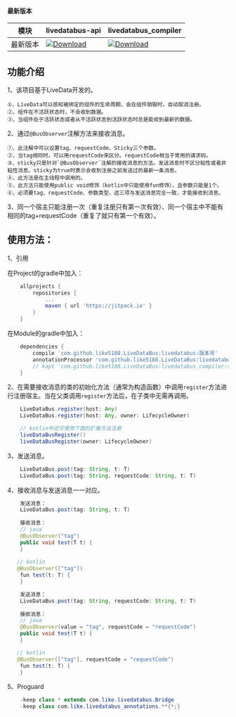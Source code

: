 #### 最新版本

模块|livedatabus-api|livedatabus_compiler
---|---|---
最新版本|[![Download](https://jitpack.io/v/like5188/LiveDataBus.svg)](https://jitpack.io/#like5188/LiveDataBus)|[![Download](https://jitpack.io/v/like5188/LiveDataBus.svg)](https://jitpack.io/#like5188/LiveDataBus)

## 功能介绍
1、该项目基于LiveData开发的。

    ①、LiveData可以感知被绑定的组件的生命周期，会在组件销毁时，自动取消注册。
    ②、组件在不活跃状态时，不会收到数据。
    ③、当组件处于活跃状态或者从不活跃状态到活跃状态时总是能收到最新的数据。

2、通过`@BusObserver`注解方法来接收消息。

    ①、此注解中可以设置tag、requestCode、Sticky三个参数。
    ②、当tag相同时，可以用requestCode来区分。requestCode相当于常用的请求码。
    ③、sticky只是针对`@BusObserver`注解的接收消息的方法。发送消息时不区分粘性或者非粘性消息。sticky为true时表示会收到注册之前发送过的最新一条消息。
    ④、此方法是在主线程中调用的。
    ⑤、此方法只能使用public void修饰（kotlin中只能使用fun修饰），且参数只能是1个。
    ⑥、必须要tag、requestCode、参数类型，这三项与发送消息完全一致，才能接收到消息。

3、同一个宿主只能注册一次（重复注册只有第一次有效）、同一个宿主中不能有相同的tag+requestCode（重复了就只有第一个有效）。

## 使用方法：

1、引用

在Project的gradle中加入：
```groovy
    allprojects {
        repositories {
            ...
            maven { url 'https://jitpack.io' }
        }
    }
```
在Module的gradle中加入：
```groovy
    dependencies {
        compile 'com.github.like5188.LiveDataBus:livedatabus:版本号'
        annotationProcessor 'com.github.like5188.LiveDataBus:livedatabus_compiler:版本号' // java
        // kapt 'com.github.like5188.LiveDataBus:livedatabus_compiler:版本号' // kotlin
    }
```

2、在需要接收消息的类的初始化方法（通常为构造函数）中调用`register`方法进行注册宿主。当在父类调用`register`方法后，在子类中无需再调用。
```java
    LiveDataBus.register(host: Any)
    LiveDataBus.register(host: Any, owner: LifecycleOwner)

    // kotlin中还可使用下面的扩展方法注册
    liveDataBusRegister()
    liveDataBusRegister(owner: LifecycleOwner)
```

3、发送消息。
```java
    LiveDataBus.post(tag: String, t: T)
    LiveDataBus.post(tag: String, requestCode: String, t: T)
```

4、接收消息与发送消息一一对应。
```java
    发送消息：
    LiveDataBus.post(tag: String, t: T)
    
    接收消息：
    // java
    @BusObserver("tag")
    public void test(T t) {
    }
    
   // kotlin
   @BusObserver(["tag"])
    fun test(t: T) {
    }
```
```java
    发送消息：
    LiveDataBus.post(tag: String, requestCode: String, t: T)
    
    接收消息：
    // java
    @BusObserver(value = "tag", requestCode = "requestCode")
    public void test(T t) {
    }

   // kotlin
   @BusObserver(["tag"], requestCode = "requestCode")
    fun test(t: T) {
    }
```

5、Proguard
```java
    -keep class * extends com.like.livedatabus.Bridge
    -keep class com.like.livedatabus_annotations.**{*;}
```
